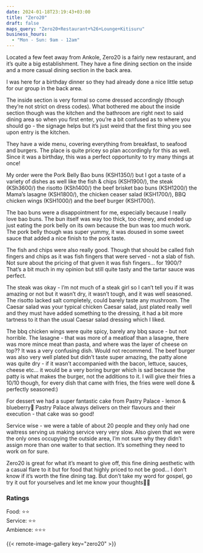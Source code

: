 ```yaml
---
date: 2024-01-18T23:19:43+03:00
title: "Zero20"
draft: false
maps_query: "Zero20+Restaurant+%26+Lounge+Kitisuru"
business_hours:
  - "Mon - Sun: 9am - 12am"
---
```


Located a few feet away from Ankole, Zero20 is a fairly new restaurant, and it’s quite a big establishment. They have a fine dining section on the inside and a more casual dining section in the back area.

I was here for a birthday dinner so they had already done a nice little setup for our group in the back area.

The inside section is very formal so come dressed accordingly (though they’re not strict on dress codes). What bothered me about the inside section though was the kitchen and the bathroom are right next to said dining area so when you first enter, you’re a bit confused as to where you should go - the signage helps but it’s just weird that the first thing you see upon entry is the kitchen.

They have a wide menu, covering everything from breakfast, to seafood and burgers. The place is quite pricey so plan accordingly for this as well. Since it was a birthday, this was a perfect opportunity to try many things at once!

My order were the Pork Belly Bao buns (KSH1350/) but I got a taste of a variety of dishes as well like the fish & chips (KSH1900/), the steak (KSh3600/) the risotto (KSh1400/) the beef brisket bao buns (KSH1200/) the Mama’s lasagne (KSH1800/), the chicken ceaser salad (KSH1700/), BBQ chicken wings (KSH1000/) and the beef burger (KSH1700/).

The bao buns were a disappointment for me, especially because I really love bao buns. The bun itself was way too thick, too chewy, and ended up just eating the pork belly on its own because the bun was too much work. The pork belly though was super yummy, it was doused in some sweet sauce that added a nice finish to the pork taste.

The fish and chips were also really good. Though that should be called fish fingers and chips as it was fish fingers that were served - not a slab of fish. Not sure about the pricing of that given it was fish fingers… for 1900/? That’s a bit much in my opinion but still quite tasty and the tartar sauce was perfect.

The steak was okay - I’m not much of a steak girl so I can’t tell you if it was amazing or not but it wasn’t dry, it wasn’t tough, and it was well seasoned. The risotto lacked salt completely, could barely taste any mushroom. The Caesar salad was your typical chicken Caesar salad, just plated really well and they must have added something to the dressing, it had a bit more tartness to it than the usual Caesar salad dressing which I liked.

The bbq chicken wings were quite spicy, barely any bbq sauce - but not horrible. The lasagne - that was more of a meatloaf than a lasagne, there was more mince meat than pasta, and where was the layer of cheese on top?? It was a very confusing dish. Would not recommend. The beef burger was also very well plated but didn’t taste super amazing, the patty alone was quite dry - if it wasn’t accompanied with the bacon, lettuce, sauces, cheese etc… it would be a very boring burger which is sad because the patty is what makes the burger, not the additions to it. I will give their fries a 10/10 though, for every dish that came with fries, the fries were well done & perfectly seasoned:)

For dessert we had a super fantastic cake from Pastry Palace - lemon & blueberry🤤 Pastry Palace always delivers on their flavours and their execution - that cake was so good!

Service wise - we were a table of about 20 people and they only had one waitress serving us making service very very slow. Also given that we were the only ones occupying the outside area, I’m not sure why they didn’t assign more than one waiter to that section. It’s something they need to work on for sure.

Zero20 is great for what it’s meant to give off, this fine dining aesthetic with a casual flare to it but for food that highly priced to not be good… I don’t know if it’s worth the fine dining tag. But don’t take my word for gospel, go try it out for yourselves and let me know your thoughts👌🏾

### Ratings

Food: ⭐️⭐️<br>
Service: ⭐️⭐️<br>
Ambience: ⭐️⭐️⭐️<br>

{{< remote-image-gallery key="zero20" >}}